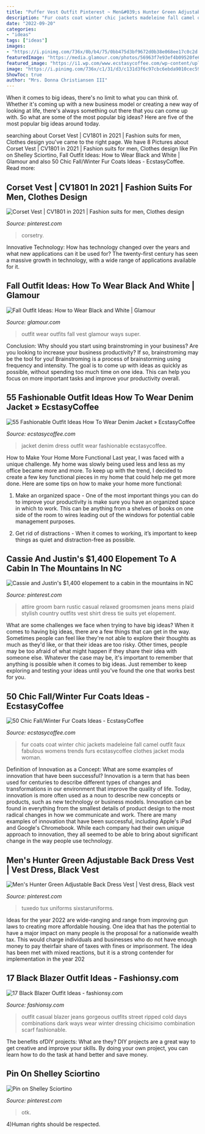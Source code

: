 ```yaml
---
title: "Puffer Vest Outfit Pinterest ~ Men&#039;s Hunter Green Adjustable Back Dress Vest"
description: "Fur coats coat winter chic jackets madeleine fall camel outfit faux fabulous womens trends furs ecstasycoffee clothes jacket moda woman"
date: "2022-09-20"
categories:
- "ideas"
tags: ["ideas"]
images:
- "https://i.pinimg.com/736x/0b/b4/75/0bb475d3bf9672d0b38e068ee17c0c2d.jpg"
featuredImage: "https://media.glamour.com/photos/56963f7e93ef4b09520fe6f7/master/h_1025,c_limit/slideshow-black-white-24-black-white-fashion-and-style-main.jpg"
featured_image: "https://i1.wp.com/www.ecstasycoffee.com/wp-content/uploads/2016/10/Pinning-this-for-the-green-dress.jpg"
image: "https://i.pinimg.com/736x/c1/31/d3/c131d3f6c97cbc6ebda9010cec59c31e.jpg"
ShowToc: true
author: "Mrs. Donna Christiansen III"
---
```



When it comes to big ideas, there's no limit to what you can think of. Whether it's coming up with a new business model or creating a new way of looking at life, there's always something out there that you can come up with. So what are some of the most popular big ideas? Here are five of the most popular big ideas around today.

	

		
searching about Corset Vest | CV1801 in 2021 | Fashion suits for men, Clothes design you've came to the right page. We have 8 Pictures about Corset Vest | CV1801 in 2021 | Fashion suits for men, Clothes design like Pin on Shelley Sciortino, Fall Outfit Ideas: How to Wear Black and White | Glamour and also 50 Chic Fall/Winter Fur Coats Ideas - EcstasyCoffee. Read more:
		
    
## Corset Vest | CV1801 In 2021 | Fashion Suits For Men, Clothes Design

<img loading=lazy src="https://i.pinimg.com/736x/0b/b4/75/0bb475d3bf9672d0b38e068ee17c0c2d.jpg" onerror="this.onerror=null;this.src='https://tse3.mm.bing.net/th?id=OIP.AUslM88sDSAeNY6sz13smQHaJ3&amp;pid=15.1';" alt="Corset Vest | CV1801 in 2021 | Fashion suits for men, Clothes design">

_Source: pinterest.com_

>corsetry. 

	

Innovative Technology: How has technology changed over the years and what new applications can it be used for?
The twenty-first century has seen a massive growth in technology, with a wide range of applications available for it.

    
## Fall Outfit Ideas: How To Wear Black And White | Glamour

<img loading=lazy src="https://media.glamour.com/photos/56963f7e93ef4b09520fe6f7/master/h_1025,c_limit/slideshow-black-white-24-black-white-fashion-and-style-main.jpg" onerror="this.onerror=null;this.src='https://tse3.mm.bing.net/th?id=OIP.YaGe61RkhTFsHOomrttlEQHaLG&amp;pid=15.1';" alt="Fall Outfit Ideas: How to Wear Black and White | Glamour">

_Source: glamour.com_

>outfit wear outfits fall vest glamour ways super. 

	

Conclusion: Why should you start using brainstroming in your business?
Are you looking to increase your business productivity? If so, brainstroming may be the tool for you! Brainstroming is a process of brainstorming using frequency and intensity. The goal is to come up with ideas as quickly as possible, without spending too much time on one idea. This can help you focus on more important tasks and improve your productivity overall.

    
## 55 Fashionable Outfit Ideas How To Wear Denim Jacket » EcstasyCoffee

<img loading=lazy src="https://i1.wp.com/www.ecstasycoffee.com/wp-content/uploads/2016/10/Pinning-this-for-the-green-dress.jpg" onerror="this.onerror=null;this.src='https://tse3.mm.bing.net/th?id=OIP.qCug51X12MDWGkQ3uExqTwHaPs&amp;pid=15.1';" alt="55 Fashionable Outfit Ideas How To Wear Denim Jacket » EcstasyCoffee">

_Source: ecstasycoffee.com_

>jacket denim dress outfit wear fashionable ecstasycoffee. 

	

How to Make Your Home More Functional
Last year, I was faced with a unique challenge. My home was slowly being used less and less as my office became more and more. To keep up with the trend, I decided to create a few key functional pieces in my home that could help me get more done. Here are some tips on how to make your home more functional: 
1. Make an organized space - One of the most important things you can do to improve your productivity is make sure you have an organized space in which to work. This can be anything from a shelves of books on one side of the room to wires leading out of the windows for potential cable management purposes. 

2. Get rid of distractions - When it comes to working, it’s important to keep things as quiet and distraction-free as possible.

    
## Cassie And Justin&#039;s $1,400 Elopement To A Cabin In The Mountains In NC

<img loading=lazy src="https://i.pinimg.com/736x/64/05/55/6405553820c978ebb4c6e2e8b30dad9b.jpg" onerror="this.onerror=null;this.src='https://tse4.mm.bing.net/th?id=OIP.1P5X5sPE1HzDRGyYPHsspQHaLH&amp;pid=15.1';" alt="Cassie and Justin&#039;s $1,400 elopement to a cabin in the mountains in NC">

_Source: pinterest.com_

>attire groom barn rustic casual relaxed groomsmen jeans mens plaid stylish country outfits vest shirt dress tie suits yet elopement. 

	

What are some challenges we face when trying to have big ideas?
When it comes to having big ideas, there are a few things that can get in the way. Sometimes people can feel like they're not able to explore their thoughts as much as they'd like, or that their ideas are too risky. Other times, people may be too afraid of what might happen if they share their idea with someone else. Whatever the case may be, it's important to remember that anything is possible when it comes to big ideas. Just remember to keep exploring and testing your ideas until you've found the one that works best for you.

    
## 50 Chic Fall/Winter Fur Coats Ideas - EcstasyCoffee

<img loading=lazy src="http://www.ecstasycoffee.com/wp-content/uploads/2016/10/Fur-Coat-Outfit-Idea-27.jpg" onerror="this.onerror=null;this.src='https://tse3.mm.bing.net/th?id=OIP.RefZJ_Re4FIpgkeyaITKvgHaVy&amp;pid=15.1';" alt="50 Chic Fall/Winter Fur Coats Ideas - EcstasyCoffee">

_Source: ecstasycoffee.com_

>fur coats coat winter chic jackets madeleine fall camel outfit faux fabulous womens trends furs ecstasycoffee clothes jacket moda woman. 

	

Definition of Innovation as a Concept: What are some examples of innovation that have been successful?
Innovation is a term that has been used for centuries to describe different types of changes and transformations in our environment that improve the quality of life. Today, innovation is more often used as a noun to describe new concepts or products, such as new technology or business models. Innovation can be found in everything from the smallest details of product design to the most radical changes in how we communicate and work.
There are many examples of innovation that have been successful, including Apple's iPad and Google's Chromebook. While each company had their own unique approach to innovation, they all seemed to be able to bring about significant change in the way people use technology.

    
## Men&#039;s Hunter Green Adjustable Back Dress Vest | Vest Dress, Black Vest

<img loading=lazy src="https://i.pinimg.com/736x/c1/31/d3/c131d3f6c97cbc6ebda9010cec59c31e.jpg" onerror="this.onerror=null;this.src='https://tse1.mm.bing.net/th?id=OIP.WI2G7dAKzXeaaBSRVBbLewHaHa&amp;pid=15.1';" alt="Men&#039;s Hunter Green Adjustable Back Dress Vest | Vest dress, Black vest">

_Source: pinterest.com_

>tuxedo tux uniforms sixstaruniforms. 

	

Ideas for the year 2022 are wide-ranging and range from improving gun laws to creating more affordable housing. One idea that has the potential to have a major impact on many people is the proposal for a nationwide wealth tax. This would charge individuals and businesses who do not have enough money to pay theirfair share of taxes with fines or imprisonment. The idea has been met with mixed reactions, but it is a strong contender for implementation in the year 202
    
## 17 Black Blazer Outfit Ideas - Fashionsy.com

<img loading=lazy src="http://fashionsy.com/wp-content/uploads/2013/11/checker-dark-green-dark-blue-scarves-echarpeslook-main-single-630x929.jpg" onerror="this.onerror=null;this.src='https://tse2.mm.bing.net/th?id=OIP.QsIHHiWG7pbC_r1Bgozg4QHaK6&amp;pid=15.1';" alt="17 Black Blazer Outfit Ideas - fashionsy.com">

_Source: fashionsy.com_

>outfit casual blazer jeans gorgeous outfits street ripped cold days combinations dark ways wear winter dressing chicisimo combination scarf fashionable. 

	

The benefits ofDIY projects: What are they?
DIY projects are a great way to get creative and improve your skills. By doing your own project, you can learn how to do the task at hand better and save money.

    
## Pin On Shelley Sciortino

<img loading=lazy src="https://i.pinimg.com/736x/6c/2d/66/6c2d6678f65017d78c92b12e686e75b8.jpg" onerror="this.onerror=null;this.src='https://tse1.mm.bing.net/th?id=OIP.nhjDGgo617NxEx_fIUchbwHaLH&amp;pid=15.1';" alt="Pin on Shelley Sciortino">

_Source: pinterest.com_

>otk. 

	

4)Human rights should be respected.

